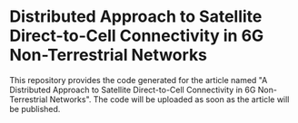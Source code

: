 # Distributed Approach to Satellite Direct-to-Cell Connectivity in 6G Non-Terrestrial Networks

This repository provides the code generated for the article named "A Distributed Approach to Satellite Direct-to-Cell Connectivity in 6G Non-Terrestrial Networks".
The code will be uploaded as soon as the article will be published.
